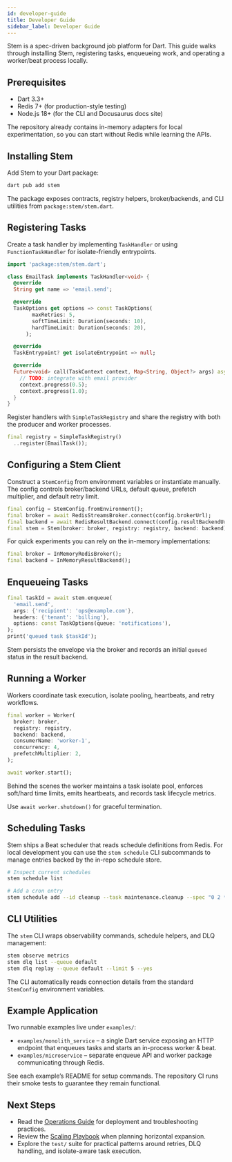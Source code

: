 ```yaml
---
id: developer-guide
title: Developer Guide
sidebar_label: Developer Guide
---
```


Stem is a spec-driven background job platform for Dart. This guide walks through installing Stem, registering tasks, enqueueing work, and operating a worker/beat process locally.

## Prerequisites

- Dart 3.3+
- Redis 7+ (for production-style testing)
- Node.js 18+ (for the CLI and Docusaurus docs site)

The repository already contains in-memory adapters for local experimentation, so you can start without Redis while learning the APIs.

## Installing Stem

Add Stem to your Dart package:

```bash
dart pub add stem
```

The package exposes contracts, registry helpers, broker/backends, and CLI utilities from `package:stem/stem.dart`.

## Registering Tasks

Create a task handler by implementing `TaskHandler` or using `FunctionTaskHandler` for isolate-friendly entrypoints.

```dart
import 'package:stem/stem.dart';

class EmailTask implements TaskHandler<void> {
  @override
  String get name => 'email.send';

  @override
  TaskOptions get options => const TaskOptions(
        maxRetries: 5,
        softTimeLimit: Duration(seconds: 10),
        hardTimeLimit: Duration(seconds: 20),
      );

  @override
  TaskEntrypoint? get isolateEntrypoint => null;

  @override
  Future<void> call(TaskContext context, Map<String, Object?> args) async {
    // TODO: integrate with email provider
    context.progress(0.5);
    context.progress(1.0);
  }
}
```

Register handlers with `SimpleTaskRegistry` and share the registry with both the producer and worker processes.

```dart
final registry = SimpleTaskRegistry()
  ..register(EmailTask());
```

## Configuring a Stem Client

Construct a `StemConfig` from environment variables or instantiate manually. The config controls broker/backend URLs, default queue, prefetch multiplier, and default retry limit.

```dart
final config = StemConfig.fromEnvironment();
final broker = await RedisStreamsBroker.connect(config.brokerUrl);
final backend = await RedisResultBackend.connect(config.resultBackendUrl!);
final stem = Stem(broker: broker, registry: registry, backend: backend);
```

For quick experiments you can rely on the in-memory implementations:

```dart
final broker = InMemoryRedisBroker();
final backend = InMemoryResultBackend();
```

## Enqueueing Tasks

```dart
final taskId = await stem.enqueue(
  'email.send',
  args: {'recipient': 'ops@example.com'},
  headers: {'tenant': 'billing'},
  options: const TaskOptions(queue: 'notifications'),
);
print('queued task $taskId');
```

Stem persists the envelope via the broker and records an initial `queued` status in the result backend.

## Running a Worker

Workers coordinate task execution, isolate pooling, heartbeats, and retry workflows.

```dart
final worker = Worker(
  broker: broker,
  registry: registry,
  backend: backend,
  consumerName: 'worker-1',
  concurrency: 4,
  prefetchMultiplier: 2,
);

await worker.start();
```

Behind the scenes the worker maintains a task isolate pool, enforces soft/hard time limits, emits heartbeats, and records task lifecycle metrics.

Use `await worker.shutdown()` for graceful termination.

## Scheduling Tasks

Stem ships a Beat scheduler that reads schedule definitions from Redis. For local development you can use the `stem schedule` CLI subcommands to manage entries backed by the in-repo schedule store.

```bash
# Inspect current schedules
stem schedule list

# Add a cron entry
stem schedule add --id cleanup --task maintenance.cleanup --spec "0 2 * * *"
```

## CLI Utilities

The `stem` CLI wraps observability commands, schedule helpers, and DLQ management:

```bash
stem observe metrics
stem dlq list --queue default
stem dlq replay --queue default --limit 5 --yes
```

The CLI automatically reads connection details from the standard `StemConfig` environment variables.

## Example Application

Two runnable examples live under `examples/`:

- `examples/monolith_service` – a single Dart service exposing an HTTP endpoint that enqueues tasks and starts an in-process worker & beat.
- `examples/microservice` – separate enqueue API and worker package communicating through Redis.

See each example’s README for setup commands. The repository CI runs their smoke tests to guarantee they remain functional.

## Next Steps

- Read the [Operations Guide](operations-guide.md) for deployment and troubleshooting practices.
- Review the [Scaling Playbook](scaling-playbook.md) when planning horizontal expansion.
- Explore the `test/` suite for practical patterns around retries, DLQ handling, and isolate-aware task execution.
